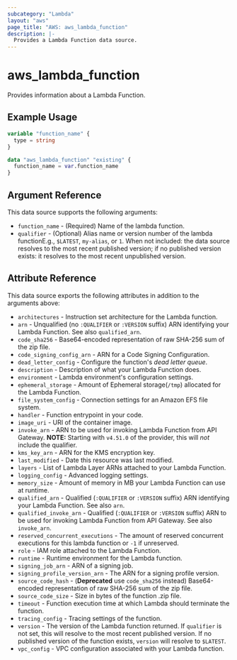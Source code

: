 ```yaml
---
subcategory: "Lambda"
layout: "aws"
page_title: "AWS: aws_lambda_function"
description: |-
  Provides a Lambda Function data source.
---
```


# aws_lambda_function

Provides information about a Lambda Function.

## Example Usage

```terraform
variable "function_name" {
  type = string
}

data "aws_lambda_function" "existing" {
  function_name = var.function_name
}
```

## Argument Reference

This data source supports the following arguments:

* `function_name` - (Required) Name of the lambda function.
* `qualifier` - (Optional) Alias name or version number of the lambda functionE.g., `$LATEST`, `my-alias`, or `1`. When not included: the data source resolves to the most recent published version; if no published version exists: it resolves to the most recent unpublished version.

## Attribute Reference

This data source exports the following attributes in addition to the arguments above:

* `architectures` - Instruction set architecture for the Lambda function.
* `arn` - Unqualified (no `:QUALIFIER` or `:VERSION` suffix) ARN identifying your Lambda Function. See also `qualified_arn`.
* `code_sha256` - Base64-encoded representation of raw SHA-256 sum of the zip file.
* `code_signing_config_arn` - ARN for a Code Signing Configuration.
* `dead_letter_config` - Configure the function's *dead letter queue*.
* `description` - Description of what your Lambda Function does.
* `environment` - Lambda environment's configuration settings.
* `ephemeral_storage` - Amount of Ephemeral storage(`/tmp`) allocated for the Lambda Function.
* `file_system_config` - Connection settings for an Amazon EFS file system.
* `handler` - Function entrypoint in your code.
* `image_uri` - URI of the container image.
* `invoke_arn` - ARN to be used for invoking Lambda Function from API Gateway. **NOTE:** Starting with `v4.51.0` of the provider, this will *not* include the qualifier.
* `kms_key_arn` - ARN for the KMS encryption key.
* `last_modified` - Date this resource was last modified.
* `layers` - List of Lambda Layer ARNs attached to your Lambda Function.
* `logging_config` - Advanced logging settings.
* `memory_size` - Amount of memory in MB your Lambda Function can use at runtime.
* `qualified_arn` - Qualified (`:QUALIFIER` or `:VERSION` suffix) ARN identifying your Lambda Function. See also `arn`.
* `qualified_invoke_arn` - Qualified (`:QUALIFIER` or `:VERSION` suffix) ARN to be used for invoking Lambda Function from API Gateway. See also `invoke_arn`.
* `reserved_concurrent_executions` - The amount of reserved concurrent executions for this lambda function or `-1` if unreserved.
* `role` - IAM role attached to the Lambda Function.
* `runtime` - Runtime environment for the Lambda function.
* `signing_job_arn` - ARN of a signing job.
* `signing_profile_version_arn` - The ARN for a signing profile version.
* `source_code_hash` - (**Deprecated** use `code_sha256` instead) Base64-encoded representation of raw SHA-256 sum of the zip file.
* `source_code_size` - Size in bytes of the function .zip file.
* `timeout` - Function execution time at which Lambda should terminate the function.
* `tracing_config` - Tracing settings of the function.
* `version` - The version of the Lambda function returned. If `qualifier` is not set, this will resolve to the most recent published version. If no published version of the function exists, `version` will resolve to `$LATEST`.
* `vpc_config` - VPC configuration associated with your Lambda function.
